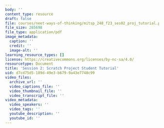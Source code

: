 ```yaml
---
body: ''
content_type: resource
draft: false
file: courses/neet-ways-of-thinking/mitsp_248_f23_ses02_proj_tutorial.pdf
file_size: 265698
file_type: application/pdf
image_metadata:
  caption: ''
  credit: ''
  image-alt: ''
learning_resource_types: []
license: https://creativecommons.org/licenses/by-nc-sa/4.0/
resourcetype: Document
title: 'Session 2: Scratch Project Student Tutorial'
uid: d7cd75d5-189d-49e3-b679-9a43e7748c99
video_files:
  archive_url: ''
  video_captions_file: ''
  video_thumbnail_file: ''
  video_transcript_file: ''
video_metadata:
  video_speakers: ''
  video_tags: ''
  youtube_description: ''
  youtube_id: ''
---
```

